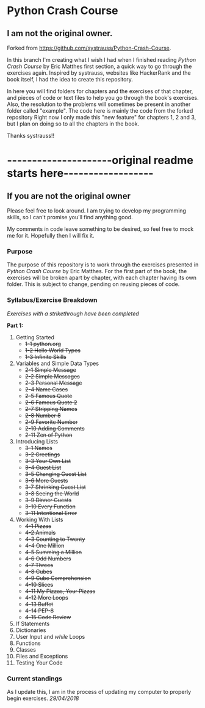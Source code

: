 # Python Crash Course

## I am not the original owner. 

Forked from https://github.com/systrauss/Python-Crash-Course. 

In this branch I'm creating what I wish I had when I finished reading *Python Crash Course* by Eric Matthes first section, a quick way to go through the exercises again.
Inspired by systrauss, websites like HackerRank and the book itself, I had the idea to create this repository.

In here you will find folders for chapters and the exercises of that chapter, and pieces of code or text files to help you go through the book's exercises.
Also, the resolution to the problems will sometimes be present in another folder called "example". The code here is mainly the code from the forked repository
Right now I only made this "new feature" for chapters 1, 2 and 3, but I plan on doing so to all the chapters in the book.


Thanks systrauss!!

# ---------------------original readme starts here------------------



## If you are not the original owner

Please feel free to look around. I am trying to develop my programming skills, so I can't promise you'll find anything good. 

My comments in code leave something to be desired, so feel free to mock me for it. Hopefully then I will fix it.

### Purpose

The purpose of this repository is to work through the exercises presented in *Python Crash Course* by Eric Matthes. For the first part of the book, the exercises will be broken apart by chapter, with each chapter having its own folder. This is subject to change, pending on reusing pieces of code.

### Syllabus/Exercise Breakdown

*Exercises with a strikethrough have been completed*

**Part 1:**
1. Getting Started
    * ~~1-1 python.org~~
    * ~~1-2 Hello World Typos~~
    * ~~1-3 Infinite Skills~~
2. Variables and Simple Data Types
    * ~~2-1 Simple Message~~
    * ~~2-2 Simple Messages~~
    * ~~2-3 Personal Message~~
    * ~~2-4 Name Cases~~
    * ~~2-5 Famous Quote~~
    * ~~2-6 Famous Quote 2~~
    * ~~2-7 Stripping Names~~
    * ~~2-8 Number 8~~
    * ~~2-9 Favorite Number~~
    * ~~2-10 Adding Comments~~
    * ~~2-11 Zen of Python~~
3. Introducing Lists
    * ~~3-1 Names~~
    * ~~3-2 Greetings~~
    * ~~3-3 Your Own List~~
    * ~~3-4 Guest List~~
    * ~~3-5 Changing Guest List~~
    * ~~3-6 More Guests~~
    * ~~3-7 Shrinking Guest List~~
    * ~~3-8 Seeing the World~~
    * ~~3-9 Dinner Guests~~
    * ~~3-10 Every Function~~
    * ~~3-11 Intentional Error~~
4. Working With Lists
    * ~~4-1 Pizzas~~
    * ~~4-2 Animals~~
    * ~~4-3 Counting to Twenty~~
    * ~~4-4 One Million~~
    * ~~4-5 Summing a Million~~
    * ~~4-6 Odd Numbers~~
    * ~~4-7 Threes~~
    * ~~4-8 Cubes~~
    * ~~4-9 Cube Comprehension~~
    * ~~4-10 Slices~~
    * ~~4-11 My Pizzas, Your Pizzas~~
    * ~~4-12 More Loops~~
    * ~~4-13 Buffet~~
    * ~~4-14 PEP-8~~
    * ~~4-15 Code Review~~
5. If Statements
6. Dictionaries
7. User Input and *while* Loops
8. Functions
9. Classes
10. Files and Exceptions
11. Testing Your Code

### Current standings

As I update this, I am in the process of updating my computer to properly begin exercises. *29/04/2018*
